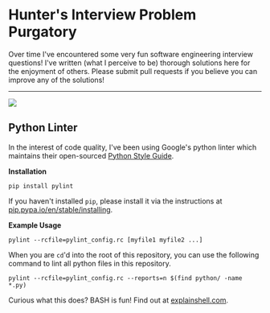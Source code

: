 # Hunter's Interview Problem Purgatory

Over time I've encountered some very fun software engineering interview questions! I've written (what I perceive to be) thorough solutions here for the enjoyment of others. Please submit pull requests if you believe you can improve any of the solutions!

---

![](https://github.com/hunterlarco/interview-problems/workflows/ci/badge.svg)

## Python Linter

In the interest of code quality, I've been using Google's python linter which maintains their open-sourced [Python Style Guide](http://google.github.io/styleguide/pyguide.html).

**Installation**

`pip install pylint`

If you haven't installed `pip`, please install it via the instructions at [pip.pypa.io/en/stable/installing](http://pip.pypa.io/en/stable/installing).

**Example Usage**

`pylint --rcfile=pylint_config.rc [myfile1 myfile2 ...]`

When you are `cd`'d into the root of this repository, you can use the following command to lint all python files in this repository.

`pylint --rcfile=pylint_config.rc --reports=n $(find python/ -name *.py)`

Curious what this does? BASH is fun! Find out at [explainshell.com](http://goo.gl/Cu26YB).

